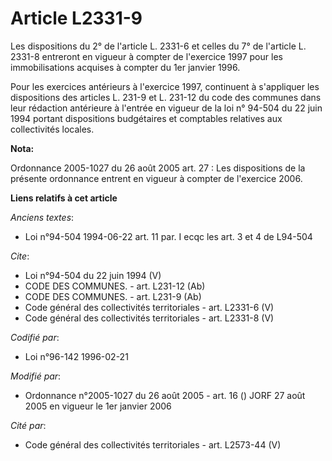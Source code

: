 # Article L2331-9

Les dispositions du 2° de l'article L. 2331-6 et celles du 7° de l'article L. 2331-8 entreront en vigueur à compter de
l'exercice 1997 pour les immobilisations acquises à compter du 1er janvier 1996. 

Pour les exercices antérieurs à l'exercice 1997, continuent à s'appliquer les dispositions des articles L. 231-9 et L. 231-12
du code des communes dans leur rédaction antérieure à l'entrée en vigueur de la loi n° 94-504 du 22 juin 1994 portant
dispositions budgétaires et comptables relatives aux collectivités locales.

**Nota:**

Ordonnance 2005-1027 du 26 août 2005 art. 27 : Les dispositions de la présente ordonnance entrent en vigueur à compter de
l'exercice 2006.

**Liens relatifs à cet article**

_Anciens textes_:

  - Loi n°94-504 1994-06-22 art. 11 par. I ecqc les art. 3 et 4 de L94-504

_Cite_:

  - Loi n°94-504 du 22 juin 1994 (V)
  - CODE DES COMMUNES. - art. L231-12 (Ab)
  - CODE DES COMMUNES. - art. L231-9 (Ab)
  - Code général des collectivités territoriales - art. L2331-6 (V)
  - Code général des collectivités territoriales - art. L2331-8 (V)

_Codifié par_:

  - Loi n°96-142 1996-02-21

_Modifié par_:

  - Ordonnance n°2005-1027 du 26 août 2005 - art. 16 () JORF 27 août 2005 en vigueur le 1er janvier 2006

_Cité par_:

  - Code général des collectivités territoriales - art. L2573-44 (V)
